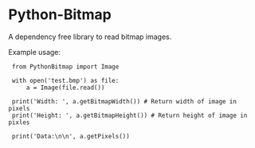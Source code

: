 # Python-Bitmap
A dependency free library to read bitmap images. 

Example usage:

     from PythonBitmap import Image
     
     with open('test.bmp') as file:
         a = Image(file.read())
     
     print('Width: ', a.getBitmapWidth()) # Return width of image in pixels
     print('Height: ', a.getBitmapHeight()) # Return height of image in pixles
     
     print('Data:\n\n', a.getPixels())
     
       
